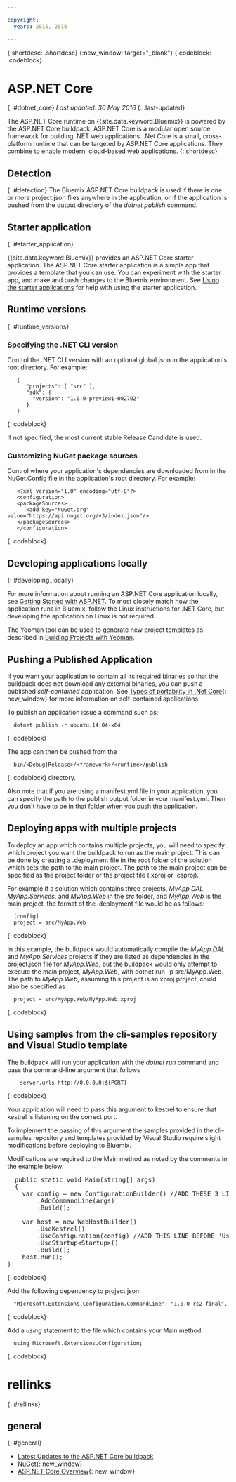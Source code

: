 ```yaml
---

copyright:
  years: 2015, 2016

---
```


{:shortdesc: .shortdesc}
{:new_window: target="_blank"}
{:codeblock: .codeblock}


# ASP.NET Core 
{: #dotnet_core}
*Last updated: 30 May 2016*
{: .last-updated}

The ASP.NET Core runtime on {{site.data.keyword.Bluemix}} is powered by the ASP.NET Core buildpack. ASP.NET Core 
is a modular open source framework for building .NET web applications.
.Net Core is a small, cross-platform runtime that can be targeted by ASP.NET Core applications. 
They combine to enable modern, cloud-based web applications.
{: shortdesc}

## Detection
{: #detection}
The Bluemix ASP.NET Core buildpack is used if there is one or more project.json files anywhere in the application,
 or if the application is pushed from the output directory of the *dotnet publish* command.

## Starter application
{: #starter_application}

{{site.data.keyword.Bluemix}} provides an ASP.NET Core starter application.  The ASP.NET Core starter application is a simple app that provides a template that you can use. You can experiment with the starter app, and make and push changes to the Bluemix environment.  See [Using the starter applications](../../cfapps/starter_app_usage.html) for help with using the starter application.

## Runtime versions
{: #runtime_versions}

### Specifying the .NET CLI version

Control the .NET CLI version with an optional global.json in the application's root directory. For example:
```
   {
      "projects": [ "src" ],
      "sdk": {
        "version": "1.0.0-preview1-002702"
      }
   }
```
{: codeblock}

If not specified, the most current stable Release Candidate is used.

### Customizing NuGet package sources

Control where your application's dependencies are downloaded from in the NuGet.Config file in the application's root directory. For example:
```
   <?xml version="1.0" encoding="utf-8"?>
   <configuration>
   <packageSources>
      <add key="NuGet.org" value="https://api.nuget.org/v3/index.json"/>
   </packageSources>
   </configuration>
```
{: codeblock}

## Developing applications locally
{: #developing_locally}

For more information about running an ASP.NET Core application locally, see
[Getting Started with ASP.NET](http://docs.asp.net/en/latest/getting-started/index.html).
To most closely match how the application runs in Bluemix, follow the Linux instructions for .NET Core, but developing the application on Linux is not required.

The Yeoman tool can be used to generate new project templates as described in
[Building Projects with Yeoman](http://docs.asp.net/en/latest/client-side/yeoman.html).

## Pushing a Published Application

If you want your application to contain all its required binaries so that the buildpack does not download any 
external binaries, you can push a published *self-contained* application.  See [Types of portability in .Net Core](http://dotnet.github.io/docs/core-concepts/app-types.html){: new_window}
for more information on self-contained applications.

To publish an application issue a command such as:
```
  dotnet publish -r ubuntu.14.04-x64 
```
{: codeblock}
  
The app can then be pushed from the
```
  bin/<Debug|Release>/<framework>/<runtime>/publish
```
{: codeblock}
directory.

Also note that if you are using a manifest.yml file in your application, you can specify the path to the publish output folder in your manifest.yml.  Then you don't have to be in that folder when you push the application.

## Deploying apps with multiple projects

To deploy an app which contains multiple projects, you will need to specify which project you want the buildpack to run as the main project. This can be done by creating a .deployment file in the root folder of the solution which sets the path to the main project. The path to the main project can be specified as the project folder or the project file (.xproj or .csproj).

For example if a solution which contains three projects, *MyApp.DAL*, *MyApp.Services*, and *MyApp.Web* in the *src* folder, and *MyApp.Web* is the main project, the format of the .deployment file would be as follows:
```
  [config]
  project = src/MyApp.Web
```
{: codeblock}

In this example, the buildpack would automatically compile the *MyApp.DAL* and *MyApp.Services* projects if they are listed as dependencies in the project.json file for *MyApp.Web*, but the buildpack would only attempt to execute the main project, *MyApp.Web*, with dotnet run -p src/MyApp.Web. The path to *MyApp.Web*, assuming this project is an xproj project, could also be specified as 
```
  project = src/MyApp.Web/MyApp.Web.xproj 
```
{: codeblock}

## Using samples from the cli-samples repository and Visual Studio template

The buildpack will run your application with the *dotnet run* command and pass the command-line argument that follows
```
  --server.urls http://0.0.0.0:${PORT}
```
{: codeblock}

Your application will need to pass this argument to kestrel to ensure that kestrel is listening on the correct port.

To implement the passing of this argument the samples provided in the cli-samples repository and templates provided by Visual Studio 
require slight modifications before deploying to Bluemix.

Modifications are required to the Main method as noted by the comments in the example below:

<pre>
  public static void Main(string[] args)
  {
    var config = new ConfigurationBuilder() //ADD THESE 3 LINES AT THE TOP OF THE MAIN METHOD
        .AddCommandLine(args)
        .Build();
    
    var host = new WebHostBuilder()
        .UseKestrel()
        .UseConfiguration(config) //ADD THIS LINE BEFORE 'UseStartup'
        .UseStartup&lt;Startup&gt;()  
        .Build();
    host.Run();
}
</pre>  
{: codeblock}

Add the following dependency to project.json: 
```
  "Microsoft.Extensions.Configuration.CommandLine": "1.0.0-rc2-final",
```
{: codeblock}

Add a *using* statement to the file which contains your Main method: 
```
  using Microsoft.Extensions.Configuration;
```
{: codeblock}

# rellinks
{: #rellinks}
## general
{: #general}
* [Latest Updates to the ASP.NET Core buildpack](updates.html)
* [NuGet](https://docs.nuget.org/Consume/Overview){: new_window}
* [ASP.NET Core Overview](http://docs.asp.net/en/latest/conceptual-overview/aspnet.html){: new_window}
